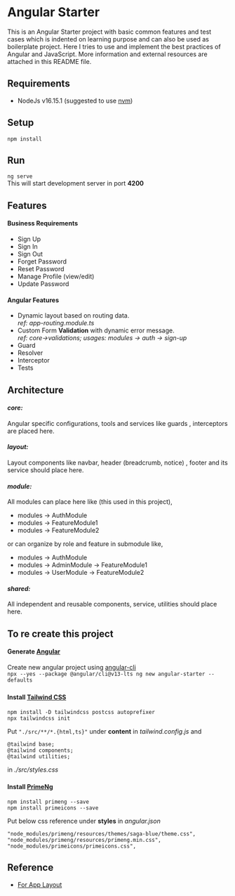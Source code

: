 # Angular Starter
This is an Angular Starter project with basic common features and test cases which is indented on learning purpose and can also be used as boilerplate project.
Here I tries to use and implement the best practices of Angular and JavaScript.
More information and external resources are attached in this README file.


## Requirements
- NodeJs v16.15.1 (suggested to use [nvm](https://github.com/nvm-sh/nvm))


## Setup
`npm install`


## Run
`ng serve`  
This will start development server in port **4200**


## Features 
#### Business Requirements
- Sign Up
- Sign In
- Sign Out
- Forget Password
- Reset Password
- Manage Profile (view/edit)
- Update Password

#### Angular Features
- Dynamic layout based on routing data.  
*ref: app-routing.module.ts*
- Custom Form **Validation** with dynamic error message.  
*ref: core->validations; usages: modules -> auth -> sign-up*
- Guard
- Resolver
- Interceptor
- Tests



## Architecture
#### *core:*
Angular specific configurations, tools and services like guards
, interceptors are placed here.
#### *layout:*
Layout components like navbar, header (breadcrumb, notice) , footer and its service should place here.

#### *module:*
All modules can place here like (this used in this project),
- modules -> AuthModule
- modules -> FeatureModule1
- modules -> FeatureModule2

or can organize by role and feature in submodule like,
- modules -> AuthModule
- modules -> AdminModule -> FeatureModule1
- modules -> UserModule -> FeatureModule2

#### *shared:*
All independent and reusable components, service, utilities should place here.


## To re create this project
#### Generate [Angular](https://angular.io/)
Create new angular project using
[angular-cli](https://indepthcoder.medium.com/maintain-different-versions-of-angular-cli-on-the-same-machine-6828df198f59)  
`npx --yes --package @angular/cli@v13-lts ng new angular-starter --defaults`


###
#### Install [Tailwind CSS](https://tailwindcss.com/docs/guides/angular)

```
npm install -D tailwindcss postcss autoprefixer
npx tailwindcss init
```
Put `"./src/**/*.{html,ts}"` under **content** in *tailwind.config.js* and
```
@tailwind base;
@tailwind components;
@tailwind utilities;
```
in *./src/styles.css*

###
#### Install [PrimeNg](https://www.primefaces.org/primeng/setup)
```
npm install primeng --save
npm install primeicons --save
```
Put below css reference under **styles** in *angular.json*
```
"node_modules/primeng/resources/themes/saga-blue/theme.css",
"node_modules/primeng/resources/primeng.min.css",
"node_modules/primeicons/primeicons.css",
```


## Reference
- [For App Layout](https://indepth.dev/posts/1235/how-to-reuse-common-layouts-in-angular-using-router-2)
